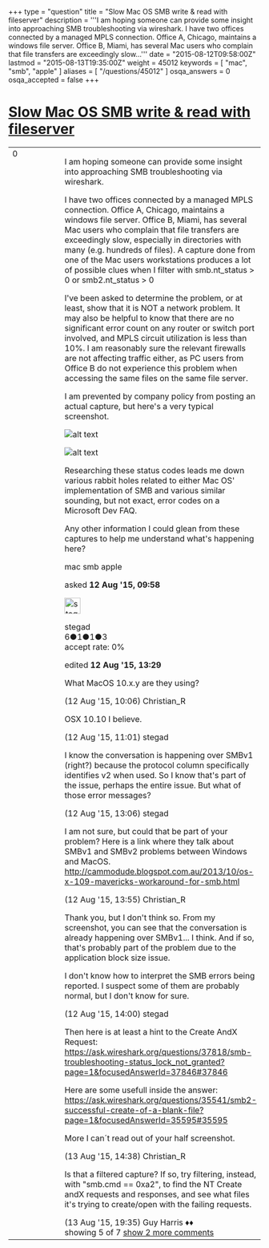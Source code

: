 +++
type = "question"
title = "Slow Mac OS SMB write &amp; read with fileserver"
description = '''I am hoping someone can provide some insight into approaching SMB troubleshooting via wireshark. I have two offices connected by a managed MPLS connection. Office A, Chicago, maintains a windows file server. Office B, Miami, has several Mac users who complain that file transfers are exceedingly slow...'''
date = "2015-08-12T09:58:00Z"
lastmod = "2015-08-13T19:35:00Z"
weight = 45012
keywords = [ "mac", "smb", "apple" ]
aliases = [ "/questions/45012" ]
osqa_answers = 0
osqa_accepted = false
+++

<div class="headNormal">

# [Slow Mac OS SMB write & read with fileserver](/questions/45012/slow-mac-os-smb-write-read-with-fileserver)

</div>

<div id="main-body">

<div id="askform">

<table id="question-table" style="width:100%;"><colgroup><col style="width: 50%" /><col style="width: 50%" /></colgroup><tbody><tr class="odd"><td style="width: 30px; vertical-align: top"><div class="vote-buttons"><span id="post-45012-upvote" class="ajax-command post-vote up" rel="nofollow" title="I like this post (click again to cancel)"> </span><div id="post-45012-score" class="post-score" title="current number of votes">0</div><span id="post-45012-downvote" class="ajax-command post-vote down" rel="nofollow" title="I dont like this post (click again to cancel)"> </span> <span id="favorite-mark" class="ajax-command favorite-mark" rel="nofollow" title="mark/unmark this question as favorite (click again to cancel)"> </span><div id="favorite-count" class="favorite-count"></div></div></td><td><div id="item-right"><div class="question-body"><p>I am hoping someone can provide some insight into approaching SMB troubleshooting via wireshark.</p><p>I have two offices connected by a managed MPLS connection. Office A, Chicago, maintains a windows file server. Office B, Miami, has several Mac users who complain that file transfers are exceedingly slow, especially in directories with many (e.g. hundreds of files). A capture done from one of the Mac users workstations produces a lot of possible clues when I filter with smb.nt_status &gt; 0 or smb2.nt_status &gt; 0</p><p>I've been asked to determine the problem, or at least, show that it is NOT a network problem. It may also be helpful to know that there are no significant error count on any router or switch port involved, and MPLS circuit utilization is less than 10%. I am reasonably sure the relevant firewalls are not affecting traffic either, as PC users from Office B do not experience this problem when accessing the same files on the same file server.</p><p>I am prevented by company policy from posting an actual capture, but here's a very typical screenshot.</p><p><img src="https://osqa-ask.wireshark.org/upfiles/miami_mac_sZ8hUeK.png" alt="alt text" /></p><p><img src="https://osqa-ask.wireshark.org/upfiles/miami_mac2_5l5Wlgz.png" alt="alt text" /></p><p>Researching these status codes leads me down various rabbit holes related to either Mac OS' implementation of SMB and various similar sounding, but not exact, error codes on a Microsoft Dev FAQ.</p><p>Any other information I could glean from these captures to help me understand what's happening here?</p></div><div id="question-tags" class="tags-container tags"><span class="post-tag tag-link-mac" rel="tag" title="see questions tagged &#39;mac&#39;">mac</span> <span class="post-tag tag-link-smb" rel="tag" title="see questions tagged &#39;smb&#39;">smb</span> <span class="post-tag tag-link-apple" rel="tag" title="see questions tagged &#39;apple&#39;">apple</span></div><div id="question-controls" class="post-controls"></div><div class="post-update-info-container"><div class="post-update-info post-update-info-user"><p>asked <strong>12 Aug '15, 09:58</strong></p><img src="https://secure.gravatar.com/avatar/029f775d3ec02ba57e81e74e141b55d8?s=32&amp;d=identicon&amp;r=g" class="gravatar" width="32" height="32" alt="stegad&#39;s gravatar image" /><p><span>stegad</span><br />
<span class="score" title="6 reputation points">6</span><span title="1 badges"><span class="badge1">●</span><span class="badgecount">1</span></span><span title="1 badges"><span class="silver">●</span><span class="badgecount">1</span></span><span title="3 badges"><span class="bronze">●</span><span class="badgecount">3</span></span><br />
<span class="accept_rate" title="Rate of the user&#39;s accepted answers">accept rate:</span> <span title="stegad has no accepted answers">0%</span></p></img></div><div class="post-update-info post-update-info-edited"><p><span> edited <strong>12 Aug '15, 13:29</strong> </span></p></div></div><div id="comments-container-45012" class="comments-container"><span id="45013"></span><div id="comment-45013" class="comment"><div id="post-45013-score" class="comment-score"></div><div class="comment-text"><p>What MacOS 10.x.y are they using?</p></div><div id="comment-45013-info" class="comment-info"><span class="comment-age">(12 Aug '15, 10:06)</span> <span class="comment-user userinfo">Christian_R</span></div></div><span id="45015"></span><div id="comment-45015" class="comment"><div id="post-45015-score" class="comment-score"></div><div class="comment-text"><p>OSX 10.10 I believe.</p></div><div id="comment-45015-info" class="comment-info"><span class="comment-age">(12 Aug '15, 11:01)</span> <span class="comment-user userinfo">stegad</span></div></div><span id="45018"></span><div id="comment-45018" class="comment"><div id="post-45018-score" class="comment-score"></div><div class="comment-text"><p>I know the conversation is happening over SMBv1 (right?) because the protocol column specifically identifies v2 when used. So I know that's part of the issue, perhaps the entire issue. But what of those error messages?</p></div><div id="comment-45018-info" class="comment-info"><span class="comment-age">(12 Aug '15, 13:06)</span> <span class="comment-user userinfo">stegad</span></div></div><span id="45019"></span><div id="comment-45019" class="comment"><div id="post-45019-score" class="comment-score"></div><div class="comment-text"><p>I am not sure, but could that be part of your problem? Here is a link where they talk about SMBv1 and SMBv2 problems between Windows and MacOS. <a href="http://cammodude.blogspot.com.au/2013/10/os-x-109-mavericks-workaround-for-smb.html">http://cammodude.blogspot.com.au/2013/10/os-x-109-mavericks-workaround-for-smb.html</a></p></div><div id="comment-45019-info" class="comment-info"><span class="comment-age">(12 Aug '15, 13:55)</span> <span class="comment-user userinfo">Christian_R</span></div></div><span id="45020"></span><div id="comment-45020" class="comment"><div id="post-45020-score" class="comment-score"></div><div class="comment-text"><p>Thank you, but I don't think so. From my screenshot, you can see that the conversation is already happening over SMBv1... I think. And if so, that's probably part of the problem due to the application block size issue.</p><p>I don't know how to interpret the SMB errors being reported. I suspect some of them are probably normal, but I don't know for sure.</p></div><div id="comment-45020-info" class="comment-info"><span class="comment-age">(12 Aug '15, 14:00)</span> <span class="comment-user userinfo">stegad</span></div></div><span id="45080"></span><div id="comment-45080" class="comment not_top_scorer"><div id="post-45080-score" class="comment-score"></div><div class="comment-text"><p>Then here is at least a hint to the Create AndX Request: <a href="https://ask.wireshark.org/questions/37818/smb-troubleshooting-status_lock_not_granted?page=1&amp;focusedAnswerId=37846#37846">https://ask.wireshark.org/questions/37818/smb-troubleshooting-status_lock_not_granted?page=1&amp;focusedAnswerId=37846#37846</a></p><p>Here are some usefull inside the answer: <a href="https://ask.wireshark.org/questions/35541/smb2-successful-create-of-a-blank-file?page=1&amp;focusedAnswerId=35595#35595">https://ask.wireshark.org/questions/35541/smb2-successful-create-of-a-blank-file?page=1&amp;focusedAnswerId=35595#35595</a></p><p>More I can´t read out of your half screenshot.</p></div><div id="comment-45080-info" class="comment-info"><span class="comment-age">(13 Aug '15, 14:38)</span> <span class="comment-user userinfo">Christian_R</span></div></div><span id="45083"></span><div id="comment-45083" class="comment not_top_scorer"><div id="post-45083-score" class="comment-score"></div><div class="comment-text"><p>Is that a filtered capture? If so, try filtering, instead, with "smb.cmd == 0xa2", to find the NT Create andX requests and responses, and see what files it's trying to create/open with the failing requests.</p></div><div id="comment-45083-info" class="comment-info"><span class="comment-age">(13 Aug '15, 19:35)</span> <span class="comment-user userinfo">Guy Harris ♦♦</span></div></div></div><div id="comment-tools-45012" class="comment-tools"><span class="comments-showing"> showing 5 of 7 </span> <a href="#" class="show-all-comments-link">show 2 more comments</a></div><div class="clear"></div><div id="comment-45012-form-container" class="comment-form-container"></div><div class="clear"></div></div></td></tr></tbody></table>

</div>

</div>

